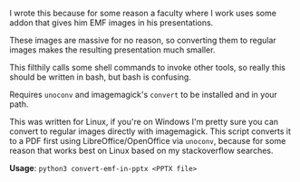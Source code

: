 I wrote this because for some reason a faculty where I work uses some addon that gives him EMF images in his presentations.

These images are massive for no reason, so converting them to regular images makes the resulting presentation much smaller.

This filthily calls some shell commands to invoke other tools, so really this should be written in bash, but bash is confusing.

Requires `unoconv` and imagemagick's `convert` to be installed and in your path.

This was written for Linux, if you're on Windows I'm pretty sure you can convert to regular images directly with imagemagick. This script converts it to a PDF first using LibreOffice/OpenOffice via `unoconv`, because for some reason that works best on Linux based on my stackoverflow searches.

**Usage**: `python3 convert-emf-in-pptx <PPTX file>`
